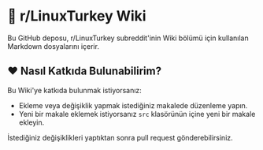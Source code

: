 # 📖 r/LinuxTurkey Wiki

Bu GitHub deposu, r/LinuxTurkey subreddit'inin Wiki bölümü için kullanılan Markdown dosyalarını içerir.

## ❤️ Nasıl Katkıda Bulunabilirim?

Bu Wiki'ye katkıda bulunmak istiyorsanız:

  - Ekleme veya değişiklik yapmak istediğiniz makalede düzenleme yapın.
  - Yeni bir makale eklemek istiyorsanız `src` klasörünün içine yeni bir makale ekleyin. 

İstediğiniz değişiklikleri yaptıktan sonra pull request gönderebilirsiniz. 
